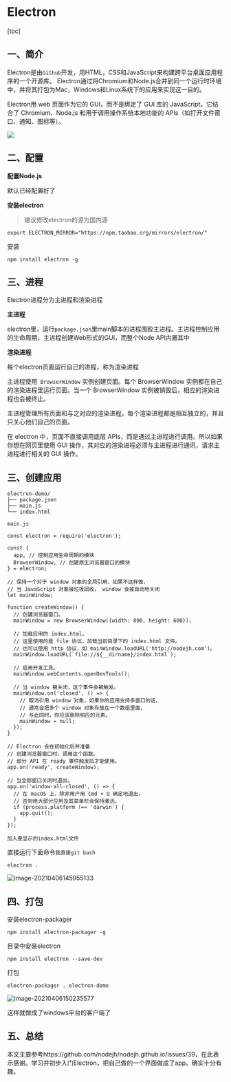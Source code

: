 # Electron

[toc]

## 一、简介

Electron是由`Github`开发，用HTML，CSS和JavaScript来构建跨平台桌面应用程序的一个开源库。 Electron通过将Chromium和Node.js合并到同一个运行时环境中，并将其打包为Mac，Windows和Linux系统下的应用来实现这一目的。

Electron用 web 页面作为它的 GUI，而不是绑定了 GUI 库的 JavaScript。它结合了 Chromium、Node.js 和用于调用操作系统本地功能的 APIs（如打开文件窗口、通知、图标等）。

<img src="https://pic2.zhimg.com/v2-0f66348b64acbd3c150fbfb7882344a1_r.jpg">

## 二、配置

**配置Node.js**

默认已经配置好了

**安装electron**

> 建议修改electron的源为国内源

```
export ELECTRON_MIRROR="https://npm.taobao.org/mirrors/electron/"
```

安装

```
npm install electron -g
```



## 三、进程

Electron进程分为主进程和渲染进程

**主进程**

electron里，运行`package.json`里main脚本的进程围殴主进程。主进程控制应用的生命周期，主进程创建Web形式的GUI，而整个Node API内置其中

**渲染进程**

每个electron页面运行自己的进程，称为渲染进程

主进程使用` BrowserWindow` 实例创建页面。每个 BrowserWindow 实例都在自己的渲染进程里运行页面。当一个 BrowserWindow 实例被销毁后，相应的渲染进程也会被终止。

主进程管理所有页面和与之对应的渲染进程。每个渲染进程都是相互独立的，并且只关心他们自己的页面。

在 electron 中，页面不直接调用底层 APIs，而是通过主进程进行调用。所以如果你想在网页里使用 GUI 操作，其对应的渲染进程必须与主进程进行通讯，请求主进程进行相关的 GUI 操作。



## 三、创建应用

```
electron-demo/
├── package.json
├── main.js
└── index.html
```

`main.js`

```
const electron = require('electron');

const {
  app, // 控制应用生命周期的模块
  BrowserWindow, // 创建原生浏览器窗口的模块
} = electron;

// 保持一个对于 window 对象的全局引用，如果不这样做，
// 当 JavaScript 对象被垃圾回收， window 会被自动地关闭
let mainWindow;

function createWindow() {
  // 创建浏览器窗口。
  mainWindow = new BrowserWindow({width: 800, height: 600});

  // 加载应用的 index.html。
  // 这里使用的是 file 协议，加载当前目录下的 index.html 文件。
  // 也可以使用 http 协议，如 mainWindow.loadURL('http://nodejh.com')。
  mainWindow.loadURL(`file://${__dirname}/index.html`);

  // 启用开发工具。
  mainWindow.webContents.openDevTools();

  // 当 window 被关闭，这个事件会被触发。
  mainWindow.on('closed', () => {
    // 取消引用 window 对象，如果你的应用支持多窗口的话，
    // 通常会把多个 window 对象存放在一个数组里面，
    // 与此同时，你应该删除相应的元素。
    mainWindow = null;
  });
}

// Electron 会在初始化后并准备
// 创建浏览器窗口时，调用这个函数。
// 部分 API 在 ready 事件触发后才能使用。
app.on('ready', createWindow);

// 当全部窗口关闭时退出。
app.on('window-all-closed', () => {
  // 在 macOS 上，除非用户用 Cmd + Q 确定地退出，
  // 否则绝大部分应用及其菜单栏会保持激活。
  if (process.platform !== 'darwin') {
    app.quit();
  }
});
```

`加入要显示的index.html文件`

直接运行下面命令`我直接git bash`

```
electron . 
```

![image-20210406145955133](https://img2020.cnblogs.com/blog/2024970/202104/2024970-20210406145958460-473190157.png)

## 四、打包

安装electron-packager

```
npm install electron-packager -g
```

目录中安装electron

```
npm install electron --save-dev
```

打包

```
electron-packager . electron-demo
```

![image-20210406150235577](https://img2020.cnblogs.com/blog/2024970/202104/2024970-20210406150235695-1957946457.png)

这样就做成了windows平台的客户端了



## 五、总结

本文主要参考https://github.com/nodejh/nodejh.github.io/issues/39，在此表示感谢。学习并初步入门Electron，把自己做的一个界面做成了app。确实十分有趣。